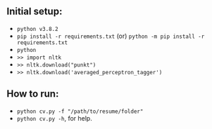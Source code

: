 ## Initial setup:
- `python v3.8.2`
- `pip install -r requirements.txt` (or) `python -m pip install -r requirements.txt`
- `python`
- `>> import nltk`
- `>> nltk.download("punkt")`
- `>> nltk.download('averaged_perceptron_tagger')`

## How to run:
- `python cv.py -f "/path/to/resume/folder"`
- `python cv.py -h`, for help. 
